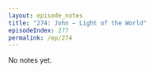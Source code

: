 ```yaml
---
layout: episode_notes
title: "274: John — Light of the World"
episodeIndex: 277
permalink: /ep/274
---
```

No notes yet.
